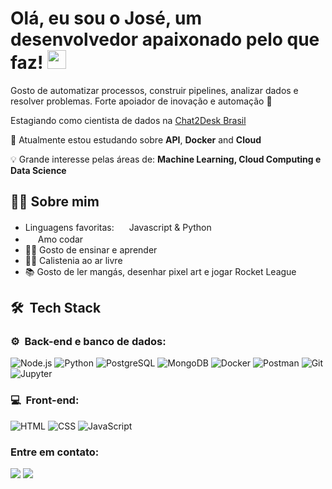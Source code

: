 <h1>Olá, eu sou o José, um desenvolvedor apaixonado pelo que faz!  <img width="30" src="https://emojis.slackmojis.com/emojis/images/1593555389/9579/blob_excited.gif?1593555389" alt="party blob"/></h1>

Gosto de automatizar processos, construir pipelines, analizar dados e resolver problemas. Forte apoiador de inovação e automação :robot:

Estagiando como cientista de dados na <a href="https://chat2desk.com.br/">Chat2Desk Brasil</a>

🔭 Atualmente estou estudando sobre **API**, **Docker** and **Cloud**
	
:bulb: Grande interesse pelas áreas de:  **Machine Learning, Cloud Computing e Data Science**
<br>
<!-- & <img width="16" src="https://cdn.jsdelivr.net/gh/devicons/devicon/icons/r/r-original.svg" alt="" /> !-->
## 👩‍💻 Sobre mim
* Linguagens favoritas: <img width="16" src="https://cdn.jsdelivr.net/gh/devicons/devicon/icons/javascript/javascript-original.svg" alt="" /> Javascript & Python <img width="16" src="https://cdn3.iconfinder.com/data/icons/logos-and-brands-adobe/512/267_Python-512.png" alt="" />
* <img width="16" src="https://about.gitlab.com/images/blogimages/GitLab-Dev.png" alt="" />  Amo codar
* 👩‍🏫 Gosto de ensinar e aprender
* 🤸‍♂️ Calistenia ao ar livre
* 📚 Gosto de ler mangás, desenhar pixel art e jogar Rocket League 

<h2> 🛠 &nbsp;Tech Stack</h2>
<h3>⚙️ &nbsp;Back-end e banco de dados:</h3>

![Node.js](https://img.shields.io/badge/-Node.js-333333?style=flat&logo=node.js)
![Python](https://img.shields.io/badge/-Python-333333?style=flat&logo=python)
![PostgreSQL](https://img.shields.io/badge/-PostgreSQL-333333?style=flat&logo=postgresql)
![MongoDB](https://img.shields.io/badge/-MongoDB-333333?style=flat&logo=mongodb)
![Docker](https://img.shields.io/badge/-Docker-333333?style=flat&logo=docker)
![Postman](https://img.shields.io/badge/-Postman-333333?style=flat&logo=postman)
![Git](https://img.shields.io/badge/-Git-333333?style=flat&logo=git)
![Jupyter](https://img.shields.io/badge/-Jupyter-333333?style=flat&logo=jupyter)

<h3>💻 &nbsp;Front-end:</h3>

![HTML](https://img.shields.io/badge/-HTML-333333?style=flat&logo=HTML5)
![CSS](https://img.shields.io/badge/-CSS-333333?style=flat&logo=CSS3&logoColor=1572B6)
![JavaScript](https://img.shields.io/badge/-JavaScript-333333?style=flat&logo=javascript)
<br>


### Entre em contato:

<div>
<a href = "mailto:joseluisrjunior@gmail.com"><img src="https://img.shields.io/badge/Gmail-D14836?style=for-the-badge&logo=gmail&logoColor=white" target="_blank"></a>
<a href="https://www.linkedin.com/in/joserodrigs" target="_blank"><img src="https://img.shields.io/badge/-LinkedIn-%230077B5?style=for-the-badge&logo=linkedin&logoColor=white" target="_blank"></a>
</div>
